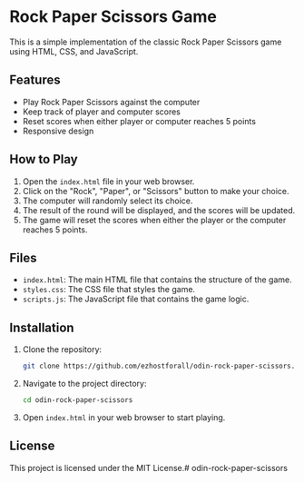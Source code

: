 # Rock Paper Scissors Game

This is a simple implementation of the classic Rock Paper Scissors game using HTML, CSS, and JavaScript.

## Features

- Play Rock Paper Scissors against the computer
- Keep track of player and computer scores
- Reset scores when either player or computer reaches 5 points
- Responsive design

## How to Play

1. Open the `index.html` file in your web browser.
2. Click on the "Rock", "Paper", or "Scissors" button to make your choice.
3. The computer will randomly select its choice.
4. The result of the round will be displayed, and the scores will be updated.
5. The game will reset the scores when either the player or the computer reaches 5 points.

## Files

- `index.html`: The main HTML file that contains the structure of the game.
- `styles.css`: The CSS file that styles the game.
- `scripts.js`: The JavaScript file that contains the game logic.

## Installation

1. Clone the repository:
    ```bash
    git clone https://github.com/ezhostforall/odin-rock-paper-scissors.git
    ```
2. Navigate to the project directory:
    ```bash
    cd odin-rock-paper-scissors
    ```
3. Open `index.html` in your web browser to start playing.

## License

This project is licensed under the MIT License.# odin-rock-paper-scissors